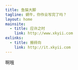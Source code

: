 ```yaml
---
title: 鱼猫大脚
tagline: 蜗牛，你作业写完了吗？
layout: home
mainsite:
  - title: 应许之时
    link: http://www.xkyii.com
exlinks:
  - title: 搬砖向
    link: http://it.xkyii.com
---
```


啊哦
